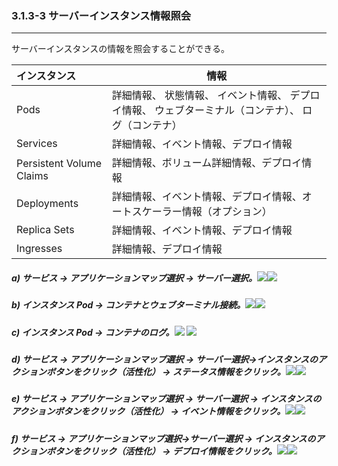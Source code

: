 ### 3.1.3-3 サーバーインスタンス情報照会

---

サーバーインスタンスの情報を照会することができる。

| **インスタンス** | **情報** |
| :--- | --- |
| Pods | 詳細情報、 状態情報、 イベント情報、 デプロイ情報、 ウェブターミナル（コンテナ）、 ログ（コンテナ） |
| Services | 詳細情報、イベント情報、デプロイ情報 |
| Persistent Volume Claims | 詳細情報、ボリューム詳細情報、デプロイ情報 |
| Deployments | 詳細情報、イベント情報、デプロイ情報、オートスケーラー情報（オプション） |
| Replica Sets | 詳細情報、イベント情報、デプロイ情報 |
| Ingresses | 詳細情報、デプロイ情報 |

##### a\) サービス → アプリケーションマップ選択 → サーバー選択。![](/assets/JP/2.5/3.1.3-3_1.png)![](/assets/JP/2.5/3.1.3-3_2.png)

##### b\) インスタンス Pod → コンテナとウェブターミナル接続。![](/assets/JP/2.5/3.1.3-3_3.png)![](/assets/JP/2.5/3.1.3-3_4.png)

##### c\) インスタンス Pod → コンテナのログ。![](/assets/JP/2.5/3.1.3-3_5.png) ![](/assets/JP/2.5/3.1.3-3_6.png)

##### d\) サービス → アプリケーションマップ選択 → サーバー選択→インスタンスのアクションボタンをクリック（活性化） → ステータス情報をクリック。![](/assets/JP/2.5/3.1.3-3_7.png)![](/assets/JP/2.5/3.1.3-3_8.png)

##### e\) サービス → アプリケーションマップ選択 → サーバー選択 → インスタンスのアクションボタンをクリック（活性化） → イベント情報をクリック。![](/assets/JP/2.5/3.1.3-3_9.png)![](/assets/JP/2.5/3.1.3-3_10.png)

##### f\) サービス → アプリケーションマップ選択→サーバー選択 → インスタンスのアクションボタンをクリック（活性化） → デプロイ情報をクリック。![](/assets/JP/2.5/3.1.3-3_11.png)![](/assets/JP/2.5/3.1.3-3_12.png)



